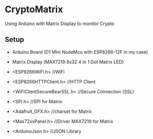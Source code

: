 # CryptoMatrix
Using Arduino with Matrix Display to monitor Crypto

## Setup
- Arduino Board (D1 Mini NodeMcu with ESP8266-12F in my case)
- Matrix Display (MAX7219 8x32 4 in 1 Dot Matrix LED)

- <ESP8266WiFi.h>              //WiFi
- <ESP8266HTTPClient.h>        //HTTP Client
- <WiFiClientSecureBearSSL.h>  //Secure Connection (SSL)
- <SPI.h>                      //SPI for Matrix
- <Adafruit_GFX.h>             //charset for Matrix
- <Max72xxPanel.h>             //Driver MAX7219 for Matrix
- <ArduinoJson.h>              //JSON Library
